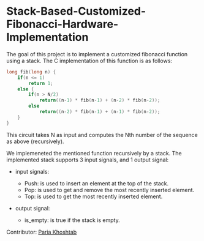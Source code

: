 # Stack-Based-Customized-Fibonacci-Hardware-Implementation
The goal of this project is to implement a customized fibonacci function using a stack. The C implementation of this function is as follows:

```c++
long fib(long n) {
    if(n <= 1) 
        return 1;
    else {
        if(n > N/2)
            return((n-1) * fib(n-1) + (n-2) * fib(n-2));
        else 
            return((n-2) * fib(n-1) + (n-1) * fib(n-2));
    }
}
```

This circuit takes N as input and computes the Nth number of the sequence as above (recursively).


We implemeneted the mentioned function recursively by a stack. The implemented stack supports 3 input signals, and 1 output signal:
* input signals:
  * Push: is used to insert an element at the top of the stack. 
  * Pop: is used to get and remove the most recently inserted element.
  * Top: is used to get the most recently inserted element.

* output signal:
  * is_empty: is true if the stack is empty.

Contributor: [Paria Khoshtab](https://github.com/Theparia/) 
